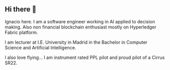 ## Hi there 👋
Ignacio here.
I am a software engineer working in AI applied to decision making. Also non financial blockchain enthusiast mostly on Hyperledger Fabric platform.

I am lecturer at I.E. University in Madrid in the Bachelor in Computer Science and Artificial Intelligence.

I also love flying... I am instrument rated PPL pilot and proud pilot of a Cirrus SR22.

<!--
**icordoba/icordoba** is a ✨ _special_ ✨ repository because its `README.md` (this file) appears on your GitHub profile.

Here are some ideas to get you started:

- 🔭 I’m currently working on ...
- 🌱 I’m currently learning ...
- 👯 I’m looking to collaborate on ...
- 🤔 I’m looking for help with ...
- 💬 Ask me about ...
- 📫 How to reach me: ...
- 😄 Pronouns: ...
- ⚡ Fun fact: ...
-->
